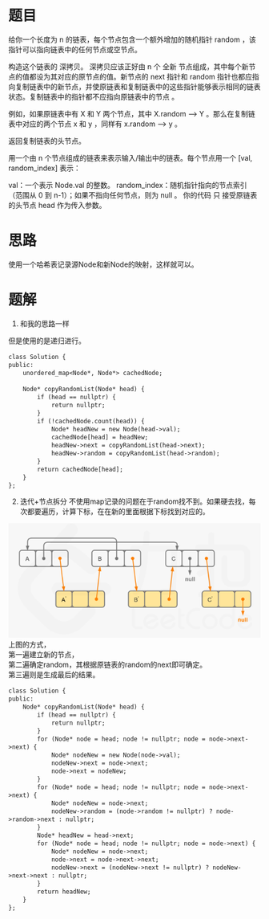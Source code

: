 # 题目
给你一个长度为 n 的链表，每个节点包含一个额外增加的随机指针 random ，该指针可以指向链表中的任何节点或空节点。

构造这个链表的 深拷贝。 深拷贝应该正好由 n 个 全新 节点组成，其中每个新节点的值都设为其对应的原节点的值。新节点的 next 指针和 random 指针也都应指向复制链表中的新节点，并使原链表和复制链表中的这些指针能够表示相同的链表状态。复制链表中的指针都不应指向原链表中的节点 。

例如，如果原链表中有 X 和 Y 两个节点，其中 X.random --> Y 。那么在复制链表中对应的两个节点 x 和 y ，同样有 x.random --> y 。

返回复制链表的头节点。

用一个由 n 个节点组成的链表来表示输入/输出中的链表。每个节点用一个 [val, random_index] 表示：

val：一个表示 Node.val 的整数。
random_index：随机指针指向的节点索引（范围从 0 到 n-1）；如果不指向任何节点，则为  null 。
你的代码 只 接受原链表的头节点 head 作为传入参数。

# 思路
使用一个哈希表记录源Node和新Node的映射，这样就可以。

# 题解
1. 和我的思路一样  

但是使用的是递归进行。
```
class Solution {
public:
    unordered_map<Node*, Node*> cachedNode;

    Node* copyRandomList(Node* head) {
        if (head == nullptr) {
            return nullptr;
        }
        if (!cachedNode.count(head)) {
            Node* headNew = new Node(head->val);
            cachedNode[head] = headNew;
            headNew->next = copyRandomList(head->next);
            headNew->random = copyRandomList(head->random);
        }
        return cachedNode[head];
    }
};
```
2. 迭代+节点拆分
不使用map记录的问题在于random找不到。如果硬去找，每次都要遍历，计算下标，在在新的里面根据下标找到对应的。   

![Alt text](../picture/138.png)
上图的方式，  
第一遍建立新的节点，  
第二遍确定random，其根据原链表的random的next即可确定。   
第三遍则是生成最后的结果。

```
class Solution {
public:
    Node* copyRandomList(Node* head) {
        if (head == nullptr) {
            return nullptr;
        }
        for (Node* node = head; node != nullptr; node = node->next->next) {
            Node* nodeNew = new Node(node->val);
            nodeNew->next = node->next;
            node->next = nodeNew;
        }
        for (Node* node = head; node != nullptr; node = node->next->next) {
            Node* nodeNew = node->next;
            nodeNew->random = (node->random != nullptr) ? node->random->next : nullptr;
        }
        Node* headNew = head->next;
        for (Node* node = head; node != nullptr; node = node->next) {
            Node* nodeNew = node->next;
            node->next = node->next->next;
            nodeNew->next = (nodeNew->next != nullptr) ? nodeNew->next->next : nullptr;
        }
        return headNew;
    }
};
```
